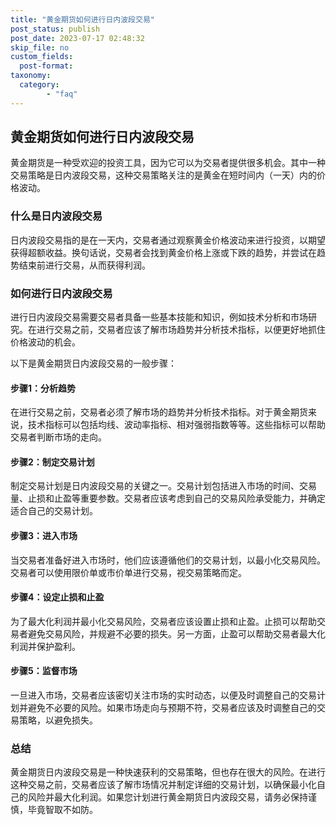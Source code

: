 ```yaml
---
title: "黄金期货如何进行日内波段交易"
post_status: publish
post_date: 2023-07-17 02:48:32
skip_file: no
custom_fields: 
  post-format: 
taxonomy:
  category:
        - "faq"
---
```


## 黄金期货如何进行日内波段交易

黄金期货是一种受欢迎的投资工具，因为它可以为交易者提供很多机会。其中一种交易策略是日内波段交易，这种交易策略关注的是黄金在短时间内（一天）内的价格波动。

### 什么是日内波段交易

日内波段交易指的是在一天内，交易者通过观察黄金价格波动来进行投资，以期望获得超额收益。换句话说，交易者会找到黄金价格上涨或下跌的趋势，并尝试在趋势结束前进行交易，从而获得利润。

### 如何进行日内波段交易

进行日内波段交易需要交易者具备一些基本技能和知识，例如技术分析和市场研究。在进行交易之前，交易者应该了解市场趋势并分析技术指标，以便更好地抓住价格波动的机会。

以下是黄金期货日内波段交易的一般步骤：

#### 步骤1：分析趋势

在进行交易之前，交易者必须了解市场的趋势并分析技术指标。对于黄金期货来说，技术指标可以包括均线、波动率指标、相对强弱指数等等。这些指标可以帮助交易者判断市场的走向。

#### 步骤2：制定交易计划

制定交易计划是日内波段交易的关键之一。交易计划包括进入市场的时间、交易量、止损和止盈等重要参数。交易者应该考虑到自己的交易风险承受能力，并确定适合自己的交易计划。

#### 步骤3：进入市场

当交易者准备好进入市场时，他们应该遵循他们的交易计划，以最小化交易风险。交易者可以使用限价单或市价单进行交易，视交易策略而定。

#### 步骤4：设定止损和止盈

为了最大化利润并最小化交易风险，交易者应该设置止损和止盈。止损可以帮助交易者避免交易风险，并规避不必要的损失。另一方面，止盈可以帮助交易者最大化利润并保护盈利。

#### 步骤5：监督市场

一旦进入市场，交易者应该密切关注市场的实时动态，以便及时调整自己的交易计划并避免不必要的风险。如果市场走向与预期不符，交易者应该及时调整自己的交易策略，以避免损失。

### 总结

黄金期货日内波段交易是一种快速获利的交易策略，但也存在很大的风险。在进行这种交易之前，交易者应该了解市场情况并制定详细的交易计划，以确保最小化自己的风险并最大化利润。如果您计划进行黄金期货日内波段交易，请务必保持谨慎，毕竟智取不如防。
